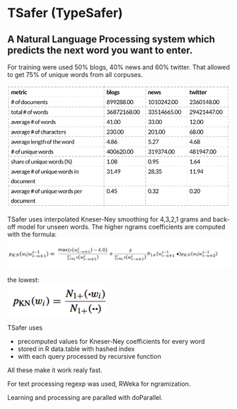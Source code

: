 # TSafer (TypeSafer) 
## A Natural Language Processing system which predicts the next word you want to enter.

For training were used 50% blogs, 40% news and 60% twitter. That allowed to get 75% of unique words from all corpuses.

![alt text](tmp/corpus_summary.png)

TSafer uses interpolated Kneser-Ney smoothing for 4,3,2,1 grams and back-off model for unseen words.
The higher ngrams coefficients are computed with the formula:
![alt text](tmp/formula_higher1.png)

the lowest:                                                            
![alt text](tmp/formula_lowest.png)

TSafer uses 

- precomputed values for Kneser-Ney coefficients for every word 
- stored in R data.table with hashed index
- with each query processed by recursive function

All these make it work realy fast.

For text processing regexp was used, RWeka for ngramization.

Learning and processing are paralled with doParallel.
